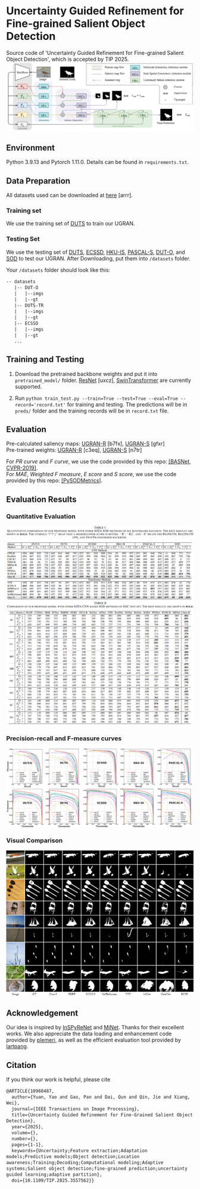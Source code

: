 # Uncertainty Guided Refinement for Fine-grained Salient Object Detection
Source code of 'Uncertainty Guided Refinement for Fine-grained Salient Object Detection', which is accepted by TIP 2025.
![](./figures/Overview.png)

## Environment

Python 3.9.13 and Pytorch 1.11.0. Details can be found in `requirements.txt`. 

## Data Preparation
All datasets used can be downloaded at [here](https://pan.baidu.com/s/1fw4uB6W8psX7roBOgbbXyA) [arrr]. 

### Training set
We use the training set of [DUTS](http://saliencydetection.net/duts/) to train our UGRAN. 

### Testing Set
We use the testing set of [DUTS](http://saliencydetection.net/duts/), [ECSSD](http://www.cse.cuhk.edu.hk/leojia/projects/hsaliency/dataset.html), [HKU-IS](https://i.cs.hku.hk/~gbli/deep_saliency.html), [PASCAL-S](http://cbi.gatech.edu/salobj/), [DUT-O](http://saliencydetection.net/dut-omron/), and [SOD](http://elderlab.yorku.ca/SOD.) to test our UGRAN. After Downloading, put them into `/datasets` folder.

Your `/datasets` folder should look like this:

````
-- datasets
   |-- DUT-O
   |   |--imgs
   |   |--gt
   |-- DUTS-TR
   |   |--imgs
   |   |--gt
   |-- ECSSD
   |   |--imgs
   |   |--gt
   ...
````

## Training and Testing
1. Download the pretrained backbone weights and put it into `pretrained_model/` folder. [ResNet](https://pan.baidu.com/s/1JBEa06CT4hYh8hR7uuJ_3A) [uxcz], [SwinTransformer](https://github.com/microsoft/Swin-Transformer) 
are currently supported. <!--, [T2T-ViT](https://github.com/yitu-opensource/T2T-ViT), [EfficientNet](https://github.com/lukemelas/EfficientNet-PyTorch)  -->

2. Run `python train_test.py --train=True --test=True --eval=True --record='record.txt'` for training and testing. The predictions will be in `preds/` folder and the training records will be in `record.txt` file. 

## Evaluation
Pre-calculated saliency maps: [UGRAN-R](https://pan.baidu.com/s/1TOib2DkstrBXuvbEk2tdEg) [b7fx], [UGRAN-S](https://pan.baidu.com/s/1nQFeWXj9_niRlxfsenk3uw) [gfxr]\
Pre-trained weights: [UGRAN-R](https://pan.baidu.com/s/1T_a6e0Gl-y-ux863ZqQZDg) [c3eq], [UGRAN-S](https://pan.baidu.com/s/1HkzImadLxYT_SpFR0pjBMw) [n7tr]

For *PR curve* and *F curve*, we use the code provided by this repo: [[BASNet, CVPR-2019]](https://github.com/xuebinqin/Binary-Segmentation-Evaluation-Tool). \
For *MAE*, *Weighted F measure*, *E score* and *S score*, we use the code provided by this repo: [[PySODMetrics]](https://github.com/lartpang/PySODMetrics). 

<!--For more information about evaluation, please refer to `Evaluation/Guidance.md`.  -->

## Evaluation Results
### Quantitative Evaluation
![](./figures/Quantitative_comparison.png)
![](./figures/Quantitative_comparison2.png)

### Precision-recall and F-measure curves
![](./figures/PR.png)

### Visual Comparison
![](./figures/Visual_Comparison.png)

## Acknowledgement
Our idea is inspired by [InSPyReNet](https://github.com/plemeri/inspyrenet) and [MiNet](https://github.com/lartpang/MINet). Thanks for their excellent works. 
We also appreciate the data loading and enhancement code provided by [plemeri](https://github.com/plemeri), as well as the efficient evaluation tool provided by [lartpang](https://github.com/lartpang/PySODMetrics). 

## Citation
If you think our work is helpful, please cite 

```
@ARTICLE{10960487,
  author={Yuan, Yao and Gao, Pan and Dai, Qun and Qin, Jie and Xiang, Wei},
  journal={IEEE Transactions on Image Processing}, 
  title={Uncertainty Guided Refinement for Fine-Grained Salient Object Detection}, 
  year={2025},
  volume={},
  number={},
  pages={1-1},
  keywords={Uncertainty;Feature extraction;Adaptation models;Predictive models;Object detection;Location awareness;Training;Decoding;Computational modeling;Adaptive systems;Salient object detection;fine-grained prediction;uncertainty guided learning;adaptive partition},
  doi={10.1109/TIP.2025.3557562}}

```

